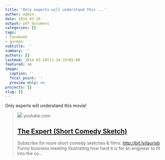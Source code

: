 ```yaml
---
title: 'Only experts will understand this ...'
author: admin
date: 2014-03-28
output: pdf_document
categories: []
tags:
- facebook
- german
subtitle: ''
summary: ''
authors: []
lastmod: 2014-03-28T11:14:33+01:00
featured: no
image:
  caption: ''
  focal_point: ''
  preview_only: no
projects: []
slug: []
---
```

Only experts will understand this movie!
> [![](https://i.ytimg.com/vi/BKorP55Aqvg/maxresdefault.jpg)](http://www.youtube.com/attribution_link?a=jbrpcGR7prU&u=%2Fwatch%3Fv%3DBKorP55Aqvg%26feature%3Dshare)
> youtube.com
> ## [The Expert (Short Comedy Sketch)](http://www.youtube.com/attribution_link?a=jbrpcGR7prU&u=%2Fwatch%3Fv%3DBKorP55Aqvg%26feature%3Dshare)
>
>Subscribe for more short comedy sketches & films: http://bit.ly/laurisb Funny business meeting illustrating how hard it is for an engineer to fit into the co...

